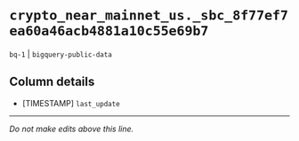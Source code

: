 # `crypto_near_mainnet_us._sbc_8f77ef7ea60a46acb4881a10c55e69b7`
`bq-1` | `bigquery-public-data`

## Column details
* [TIMESTAMP] `last_update`

-------------------------------------------------------------------------------
*Do not make edits above this line.*
